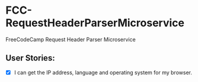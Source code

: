 # FCC-RequestHeaderParserMicroservice
FreeCodeCamp Request Header Parser Microservice

## User Stories:
- [x] I can get the IP address, language and operating system for my browser.